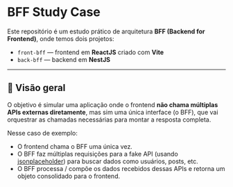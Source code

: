 # BFF Study Case

Este repositório é um estudo prático de arquitetura **BFF (Backend for Frontend)**, onde temos dois projetos:

- `front-bff` — frontend em **ReactJS** criado com **Vite**
- `back-bff` — backend em **NestJS**

---

## 🧰 Visão geral

O objetivo é simular uma aplicação onde o frontend **não chama múltiplas APIs externas diretamente**, mas sim uma única interface (o BFF), que vai orquestrar as chamadas necessárias para montar a resposta completa.

Nesse caso de exemplo:

- O frontend chama o BFF uma única vez.
- O BFF faz múltiplas requisições para a fake API (usando [jsonplaceholder](https://jsonplaceholder.typicode.com/)) para buscar dados como usuários, posts, etc.
- O BFF processa / compõe os dados recebidos dessas APIs e retorna um objeto consolidado para o frontend.
